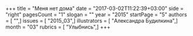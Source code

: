 +++
title = "Меня нет дома"
date = "2017-03-02T11:22:39+03:00"
side = "right"
pagesCount = "1"
slogan = ""
year = "2015"
startPage = "5"
authors = [ "",]
issues = [ "2015_03",]
illustrators = [ "Александра Будилкина",]
month = "03"
rubrics = [ "Улыбнись",]
+++
